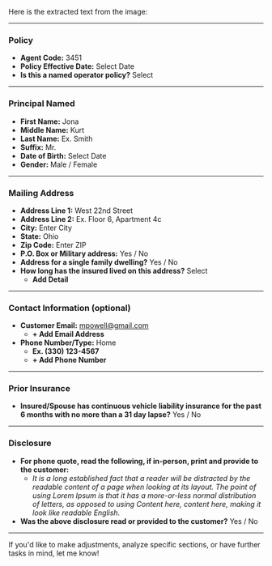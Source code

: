 Here is the extracted text from the image:

---

### Policy
- **Agent Code:** 3451
- **Policy Effective Date:** Select Date
- **Is this a named operator policy?** Select

---

### Principal Named
- **First Name:** Jona
- **Middle Name:** Kurt
- **Last Name:** Ex. Smith
- **Suffix:** Mr.
- **Date of Birth:** Select Date
- **Gender:** Male / Female

---

### Mailing Address
- **Address Line 1:** West 22nd Street
- **Address Line 2:** Ex. Floor 6, Apartment 4c
- **City:** Enter City
- **State:** Ohio
- **Zip Code:** Enter ZIP
- **P.O. Box or Military address:** Yes / No
- **Address for a single family dwelling?** Yes / No
- **How long has the insured lived on this address?** Select
  - **Add Detail**

---

### Contact Information (optional)
- **Customer Email:** mpowell@gmail.com
  - **+ Add Email Address**
- **Phone Number/Type:** Home
  - **Ex. (330) 123-4567**
  - **+ Add Phone Number**

---

### Prior Insurance
- **Insured/Spouse has continuous vehicle liability insurance for the past 6 months with no more than a 31 day lapse?** Yes / No

---

### Disclosure
- **For phone quote, read the following, if in-person, print and provide to the customer:**
  - *It is a long established fact that a reader will be distracted by the readable content of a page when looking at its layout. The point of using Lorem Ipsum is that it has a more-or-less normal distribution of letters, as opposed to using Content here, content here, making it look like readable English.*
- **Was the above disclosure read or provided to the customer?** Yes / No

---

If you'd like to make adjustments, analyze specific sections, or have further tasks in mind, let me know!